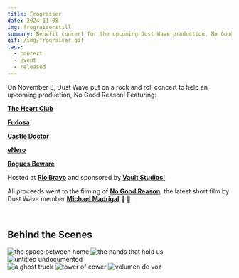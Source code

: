 ```yaml
---
title: Frograiser
date: 2024-11-08
img: frograiserstill
summary: Benefit concert for the upcoming Dust Wave production, No Good Reason
gif: /img/frograiser.gif
tags:
  - concert
  - event
  - released
---
```


On November 8, Dust Wave put on a rock and roll concert to help an upcoming production, No Good Reason! Featuring:  
  
[**The Heart Club**](https://www.instagram.com/the.heartclub)  
  
[**Fudosa**](https://www.instagram.com/fudosaband)  
  
[**Castle Doctor**](https://www.instagram.com/castle_doctor)  
  
[**eNero**](https://www.instagram.com/eneromusik)  
  
[**Rogues Beware**](https://www.instagram.com/roguesbeware)  
  
Hosted at [**Rio Bravo**](https://www.riobravobrewing.com) and sponsored by [**Vault Studios!**](https://www.vaultstudiosabq.com)
  
All proceeds went to the filming of [**No Good Reason**](/project/no-good-reason.html), the latest short film by Dust Wave member [**Michael Madrigal**](https://www.instagram.com/michaelmadrigal2k) 🐸 🎸

<br>

## Behind the Scenes

<div class="row g-2">
  <div class="col-lg-6 col-md-12 mb-6 mb-lg-0">
    <img src="/img/frograiser/behind_the_scenes5.jpg" class="w-100 shadow-1-strong rounded mb-2" alt="the space between home">
    <img src="/img/frograiser/behind_the_scenes1.jpg" class="w-100 shadow-1-strong rounded mb-2" alt="the hands that hold us">
    <img src="/img/frograiser/behind_the_scenes2.jpg" class="w-100 shadow-1-strong rounded mb-2" alt="untitled undocumented">
  </div>
  <div class="col-lg-6 mb-6 mb-lg-0">
    <img src="/img/frograiser/behind_the_scenes6.jpg" class="w-100 shadow-1-strong rounded mb-2" alt="a ghost truck">
    <img src="/img/frograiser/behind_the_scenes4.jpg" class="w-100 shadow-1-strong rounded mb-2" alt="tower of cower">
    <img src="/img/frograiser/behind_the_scenes3.jpg" class="w-100 shadow-1-strong rounded mb-2" alt="volumen de voz">
  </div>
</div>
<br><br>